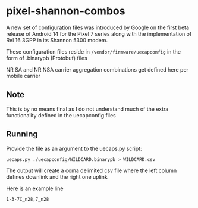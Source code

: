# pixel-shannon-combos
A new set of configuration files was introduced by Google on the first beta release of Android 14 for the Pixel 7 series along with the implementation of Rel 16 3GPP in its Shannon 5300 modem.

These configuration files reside in `/vendor/firmware/uecapconfig` in the form of .binarypb (Protobuf) files

NR SA and NR NSA carrier aggregation combinations get defined here per mobile carrier

## Note
This is by no means final as I do not understand much of the extra functionality defined in the uecapconfig files

## Running
Provide the file as an argument to the uecaps.py script:

`uecaps.py ./uecapconfig/WILDCARD.binarypb > WILDCARD.csv`

The output will create a coma delimited csv file where the left column defines downlink and the right one uplink

Here is an example line

`1-3-7C_n28,7_n28`
